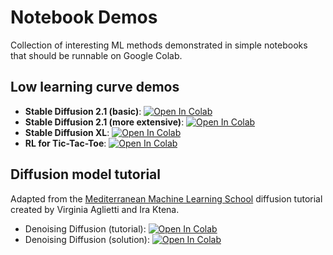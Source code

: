 # Notebook Demos

Collection of interesting ML methods demonstrated in simple notebooks that should be runnable on Google Colab.

## Low learning curve demos

* **Stable Diffusion 2.1 (basic)**: [![Open In Colab](https://colab.research.google.com/assets/colab-badge.svg)](http://colab.research.google.com/github/asolin/notebooks/blob/main/notebooks/Stable_diffusion_simple.ipynb)
* **Stable Diffusion 2.1 (more extensive)**: [![Open In Colab](https://colab.research.google.com/assets/colab-badge.svg)](http://colab.research.google.com/github/asolin/notebooks/blob/main/notebooks/Computer_Assignment_B_Stable_Diffusion_GPU.ipynb)
* **Stable Diffusion XL**: [![Open In Colab](https://colab.research.google.com/assets/colab-badge.svg)](http://colab.research.google.com/github/asolin/notebooks/blob/main/notebooks/Stable-diffusion-XL.ipynb)
* **RL for Tic-Tac-Toe**: [![Open In Colab](https://colab.research.google.com/assets/colab-badge.svg)](http://colab.research.google.com/github/asolin/notebooks/blob/main/notebooks/RL-for-Tic-Tac-Toe.ipynb)

## Diffusion model tutorial

Adapted from the [Mediterranean Machine Learning School](https://github.com/M2Lschool/tutorials2024) diffusion tutorial created by Virginia Aglietti and Ira Ktena.

* Denoising Diffusion (tutorial): [![Open In Colab](https://colab.research.google.com/assets/colab-badge.svg)](http://colab.research.google.com/github/asolin/notebooks/blob/main/notebooks/M2L-diffusion.ipynb)
* Denoising Diffusion (solution): [![Open In Colab](https://colab.research.google.com/assets/colab-badge.svg)](http://colab.research.google.com/github/asolin/notebooks/blob/main/notebooks/M2L-diffusion-solved.ipynb)

